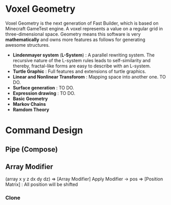 # Voxel Geometry
  Voxel Geometry is the next generation of Fast Builder, which is based on Minecraft GameTest engine. A voxel represents a value on a regular grid in three-dimensional space. Geometry means this software is very **mathematically** and owns more features as follows for generating awesome structures.
  
- **Lindenmayer system** (**L-System**) : A parallel rewriting system. The recursive nature of the L-system rules leads to self-similarity and thereby, fractal-like forms are easy to describe with an L-system.
- **Turtle Graphic** : Full features and extensions of turtle graphics.
- **Linear and Nonlinear Transforom** : Mapping space into another one. TO DO.
- **Surface generation** : TO DO.
- **Expression drawing** : TO DO.
- **Basic Geometry**
- **Markov Chains**
- **Ramdom Theory**

# Command Design
## Pipe (Compose)
## Array Modifier   
(array x y z dx dy dz) => [Array Modifier]
Apply Modifier -> pos => [Position Matrix] : All position will be shifted

### Clone

